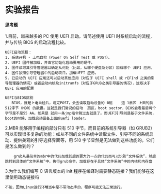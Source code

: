 # 实验报告



#### 思考题

1.目前，越来越多的 PC 使用 UEFI 启动。请简述使用 UEFI 时系统启动的流程，并与传统 BIOS 的启动流程比较。

```
UEFI启动流程：
1. 系统开机 - 上电自检（Power On Self Test 或 POST）。
2. UEFI 固件被加载，并由它初始化启动要用的硬件。
3. 固件读取其引导管理器以确定从何处（比如，从哪个硬盘及分区）加载哪个 UEFI 应用。
4. 固件按照引导管理器中的启动项目，加载UEFI 应用。
5. 已启动的 UEFI 应用还可以启动其他应用（对应于 UEFI shell 或 rEFInd 之类的引导管理器的情况）或者启动内核及initramfs（对应于GRUB之类引导器的情况），这取决于 UEFI 应用的配置

UEFI与BIOS区别
​	BIOS，就是上电自检后，跑完POST，会去读取启动设备的 0磁	道 1扇区 上面的前512字节（MBR）的数据。这就是我们常说的启动	扇区，boot sector，BIOS会看最后两个字节是不是55 AA，如果是	就用一条jmp指令跳过去就是了。而UEFI引导则是基于文件系统，	boot的时候，加载启动设备上面的uefi loader。
```



2.MBR 能够用于编程的部分只有 510 字节，而目前的系统引导器（如 GRUB2）可以实现很多复杂的功能：如从不同的文件系统中读取文件、引导不同的系统启动、提供美观的引导选择界面等，用 510 字节显然是无法做到这些功能的。它们是怎么做到的？

```
	grub从最简单的mbr中的代码加载其后的更大的一点的代码而可以识别“文件系统”，然后跳转到具体的“文件系统”中，执行grub命令，加载存在于具体“文件系统”中的内核和内存盘
```



3.为什么我们编写 C 语言版本的 init 程序在编译时需要静态链接？我们能够在这里使用动态链接吗

```
不能，因为Linux运行环境当中是不带动态库的，程序可能无法正常运行。
```

